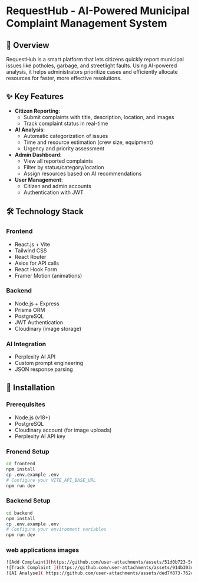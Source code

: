 # RequestHub - AI-Powered Municipal Complaint Management System
 

## 📌 Overview

RequestHub is a smart platform that lets citizens quickly report municipal issues like potholes, garbage, and streetlight faults. Using AI-powered analysis, it helps administrators prioritize cases and efficiently allocate resources for faster, more effective resolutions.

## ✨ Key Features

- **Citizen Reporting**:
  - Submit complaints with title, description, location, and images
  - Track complaint status in real-time
- **AI Analysis**:
  - Automatic categorization of issues
  - Time and resource estimation (crew size, equipment)
  - Urgency and priority assessment
- **Admin Dashboard**:
  - View all reported complaints
  - Filter by status/category/location
  - Assign resources based on AI recommendations
- **User Management**:
  - Citizen and admin accounts
  - Authentication with JWT

## 🛠️ Technology Stack

### Frontend
- React.js + Vite
- Tailwind CSS
- React Router
- Axios for API calls
- React Hook Form
- Framer Motion (animations)

### Backend
- Node.js + Express
- Prisma ORM
- PostgreSQL
- JWT Authentication
- Cloudinary (image storage)

### AI Integration
- Perplexity AI API
- Custom prompt engineering
- JSON response parsing

## 🚀 Installation

### Prerequisites
- Node.js (v18+)
- PostgreSQL
- Cloudinary account (for image uploads)
- Perplexity AI API key

### Fronend Setup
```bash
cd frontend
npm install
cp .env.example .env
# Configure your VITE_API_BASE_URL
npm run dev
```
### Backend Setup
```bash
cd backend
npm install
cp .env.example .env
# Configure your environment variables
npm run dev
```

### web applications images
```bash
![Add Complaint](https://github.com/user-attachments/assets/51d0b723-5e7a-460b-a809-b57381decada.png)
![Track Complaint ](https://github.com/user-attachments/assets/914b303d-9dda-4cd4-8897-ce634043cc07.png)
![AI Analyse]( https://github.com/user-attachments/assets/ded7f873-762c-44b6-900c-1034be47dac7.png)
